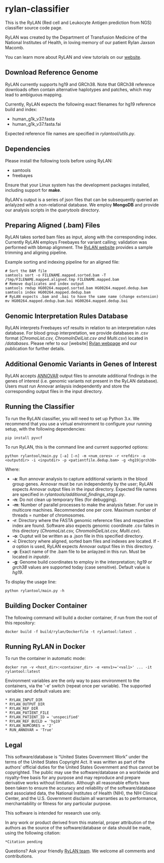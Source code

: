 # rylan-classifier
This is the RyLAN (Red cell and Leukocyte Antigen prediction from NGS) classifier source code page. 

RyLAN was created by the Department of Transfusion Medicine of the National Institutes of Health, in loving memory of our patient Rylan Jaxson Macomb.

[RyLAN webpage]: https://octahedron-helix-rylan.squarespace.com/
You can learn more about RyLAN and view tutorials on our [website][RyLAN webpage].

## Download Reference Genome

RyLAN currently supports hg19 and GRCh38. Note that GRCh38 reference downloads often contain alternative haplotypes and patches, which may lead to ambiguous mapping. 

Currently, RyLAN expects the following exact filenames for hg19 reference build and index:

* human\_g1k\_v37.fasta
* human\_g1k\_v37.fasta.fai

Expected reference file names are specified in _rylantool/utils.py_.

## Dependencies
Please install the following tools before using RyLAN:

* samtools
* freebayes

Ensure that your Linux system has the development packages installed, including support for **make**.

RyLAN's output is a series of json files that can be subsequently queried an anlalyzed with a non-relational database. We employ **MongoDB** and provide our analysis scripts in the _querytools_ directory.

## Preparing Aligned (.bam) Files

RyLAN takes sorted bam files as input, along with the corresponding index. Currently RyLAN employs Freebayes for variant calling; validation was performed with bbmap alignment. The [RyLAN website][RyLAN webpage] provides a sample trimming and aligning pipeline. 

Example sorting and indexing pipeline for an aligned file:	

	# Sort the BAM file
	samtools sort -o FILENAME.mapped.sorted.bam -T /tmp/FILENAME.mapped.aligned.tmp FILENAME.mapped.bam
	# Remove duplicates and index output
	samtools rmdup HG00264.mapped.sorted.bam HG00264.mapped.dedup.bam
	samtools index HG00264.mapped.dedup.bam 
	# RyLAN expects .bam and .bai to have the same name (change extension)
	mv HG00264.mapped.dedup.bam.bai HG00264.mapped.dedup.bai
	
## Genomic Interpretation Rules Database

RyLAN interprets Freebayes vcf results in relation to an interpretation rules database. For blood group interpretation, we provide databases in .csv format (_ChromoList.csv, ChromoInDelList.csv and Multi.csv_) located in _/databases_. Please refer to our [website] [Rylan webpage] and our publication for further details.

## Additional Genomic Variants in Genes of Interest
[Annovar webpage]: http://annovar.openbioinformatics.org/en/latest/
RyLAN accepts [ANNOVAR][Annovar webpage] output files to annotate additional findings in the genes of interest (i.e. genomic variants not present in the RyLAN database). Users must run Annovar anlaysis independently and store the corresponding output files in the input directory.

## Running the Classifier

To run the RyLAN classifier, you will need to set up Python 3.x. We recommend that you use a virtual environment to configure your running setup, with the following dependencies:

	pip install pyvcf
	
To run RyLAN, this is the command line and current supported options:

	python rylantool/main.py [-a] [-n] -m <num_cores> -r <refdir> -o <outputdir> -i <inputdir> -p <patientfile.dedup.bam> -g <hg19|grch38>
		
Where:

- **-a**: Run annovar analysis to capture additional variants in the blood group genes. Annovar must be run independently by the user; RyLAN expects Annovar output files in the input directory. Expected file names are specified in _rylantools/additional\_findings\_stage.py_.
- **-n**: Do not clean up temporary files (for debugging).
- **-m**: Number of parallel processes to make the analysis fatser. For use in multicore machines. Recommended one per core. Maximum number of threads = number of chromosomes.
- **-r**: Directory where the FASTA genomic reference files and respective index are found. Software also expects genomic coordinate .csv failes in this directory (_ChromoList.csv, ChromoInDelList.csv, Multi.csv_).
- **-o**: Ouptut will be written as a .json file in this specified directory.
- **-i**: Directory where aligned, sorted bam files and indexes are located. If _-a_ option is used, RyLAN expects Annovar output files in this directory.
- **-p**: Exact name of the .bam file to be anlayzed in this run. Must be located in _inputdir_.
- **-g**: Genome build coordinates to employ in the interpretation;  *hg19* or *grch38* values are supported today (case sensitive). Default value is _hg19_.

To display the usage line:

```
python rylantool/main.py -h
```

## Building Docker Container

The following command will build a docker container, if run from the root of this repository:

```
docker build -f build/rylan/Dockerfile -t rylantool:latest .
```

## Running RyLAN in Docker
To run the container in automatic mode:
```
docker run -v <host_dir>:<container_dir> -e <env1>='<val1>' ... -it rylantool:latest
```

Environment variables are the only way to pass environment to the containers, via the '-e' switch (repeat once per variable).
The supported variables and default values are:

```
* RYLAN_INPUT_DIR
* RYLAN_OUTPUT_DIR
* RYLAN_REF_DIR
* RYLAN_PATIENT_FILE
* RYLAN_PATIENT_ID = 'unspecified'
* RYLAN_REF_BUILD = 'hg19'
* RYLAN_NUMCORES = '2'
* RUN_ANNOVAR = 'True'
```
## Legal

This software/database is “United States Government Work” under the terms of the United States Copyright Act. It was written as part of the authors’ official duties for the United States Government and thus cannot be copyrighted. The public may use the software/database on a worldwide and royalty-free basis for any purpose and may reproduce and prepare derivative works without limitation. Although all reasonable efforts have been taken to ensure the accuracy and reliability of the software/database and associated data, the National Institutes of Health (NIH), the NIH Clinical Center, and the U.S. Government disclaim all warranties as to performance, merchantability or fitness for any particular purpose.

This software is intended for research use only.

In any work or product derived from this material, proper attribution of the authors as the source of the software/database or data should be made, using the following citation:

```
*Citation pending
```


Questions? Ask your friendly [RyLAN team][RyLAN webpage].
We welcome all comments and contributions.

